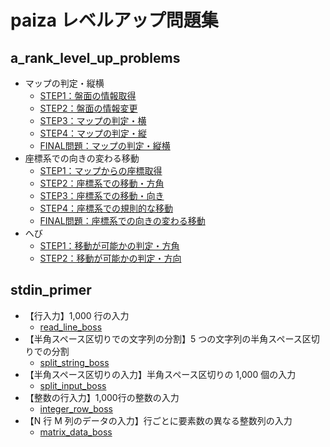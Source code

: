 # paiza レベルアップ問題集

## a_rank_level_up_problems
+ マップの判定・縦横
  + [STEP1：盤面の情報取得](https://paiza.jp/works/mondai/a_rank_level_up_problems/a_rank_snake_map_step1)
  + [STEP2：盤面の情報変更](https://paiza.jp/works/mondai/a_rank_level_up_problems/a_rank_snake_map_step2)
  + [STEP3：マップの判定・横](https://paiza.jp/works/mondai/a_rank_level_up_problems/a_rank_snake_map_step3)
  + [STEP4：マップの判定・縦](https://paiza.jp/works/mondai/a_rank_level_up_problems/a_rank_snake_map_step4)
  + [FINAL問題：マップの判定・縦横](https://paiza.jp/works/mondai/a_rank_level_up_problems/a_rank_snake_map_boss)
+ 座標系での向きの変わる移動
  + [STEP1：マップからの座標取得](https://paiza.jp/works/mondai/a_rank_level_up_problems/a_rank_snake_move_step1)
  + [STEP2：座標系での移動・方角](https://paiza.jp/works/mondai/a_rank_level_up_problems/a_rank_snake_move_step2)
  + [STEP3：座標系での移動・向き](https://paiza.jp/works/mondai/a_rank_level_up_problems/a_rank_snake_move_step3)
  + [STEP4：座標系での規則的な移動](https://paiza.jp/works/mondai/a_rank_level_up_problems/a_rank_snake_move_step4)
  + [FINAL問題：座標系での向きの変わる移動](https://paiza.jp/works/mondai/a_rank_level_up_problems/a_rank_snake_move_boss)
+ へび
  + [STEP1：移動が可能かの判定・方角](https://paiza.jp/works/mondai/a_rank_level_up_problems/a_rank_snake_mapmove_step1)
  + [STEP2：移動が可能かの判定・方向](https://paiza.jp/works/mondai/a_rank_level_up_problems/a_rank_snake_mapmove_step2)
  
## stdin_primer
+ 【行入力】1,000 行の入力
  + [read_line_boss](https://paiza.jp/works/mondai/stdin_primer/stdin_primer__read_line_boss)
+ 【半角スペース区切りでの文字列の分割】5 つの文字列の半角スペース区切りでの分割
  + [split_string_boss](https://paiza.jp/works/mondai/stdin_primer/stdin_primer__split_string_boss)
+ 【半角スペース区切りの入力】半角スペース区切りの 1,000 個の入力
  + [split_input_boss](https://paiza.jp/works/mondai/stdin_primer/stdin_primer__split_input_boss)
+ 【整数の行入力】1,000行の整数の入力
  + [integer_row_boss](https://paiza.jp/works/mondai/stdin_primer/stdin_primer__integer_row_boss)
+ 【N 行 M 列のデータの入力】行ごとに要素数の異なる整数列の入力
  + [matrix_data_boss](https://paiza.jp/works/mondai/stdin_primer/stdin_primer__matrix_data_boss)
  
